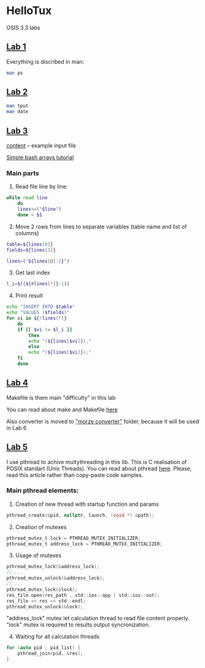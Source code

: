 # HelloTux
OSIS 3.3 labs

## [Lab 1]("./Lab%201/")
 
Everything is discribed in man:
```bash
man ps
```

## [Lab 2]("./Lab%202/")
```bash
man tput
man date
```

## [Lab 3]("./Lab%203/")

[content](./Lab%203/content) &ndash; example input file

[Simple bash arrays tutorial](https://www.javatpoint.com/bash-arrays)



### Main parts

1. Read file line by line:
```bash
while read line
    do
    lines+=("$line")
    done < $1
```

2. Move 2 rows from lines to separate variables (table name and list of columns)
```bash
table=${lines[0]}
fields=${lines[1]}

lines=("${lines[@]:2}")
```

3. Get last index
```bash
l_i=$((${#lines[*]}-1))
```

4. Print result
```bash
echo "INSERT INTO $table"
echo "VALUES ($fields)"
for vi in ${!lines[*]}
    do
    if [[ $vi != $l_i ]]
        then
        echo "(${lines[$vi]}),"
        else
        echo "(${lines[$vi]});"    
    fi
    done
```

## [Lab 4]("./Lab%204/")

Makefile is them main "difficulty" in this lab

You can read about make and Makefile [here](https://habr.com/ru/post/211751/)

Also converter is moved to ["morze converter"](".morze_converter/") folder, because it will be used in Lab 6

## [Lab 5]("./Lab%205/")

I use pthread to achive multythreading in this lib. This is C realisation of POSIX standart (Unix Threads).
You can read about pthread [here](https://habr.com/ru/post/326138/). Please, read this article rather than copy-paste code samples.

### Main pthread elements:

1. Creation of new thread with startup function and params
```c
pthread_create(&pid, nullptr, launch, (void *) &path);
```

2. Creation of mutexes
```c
pthread_mutex_t lock = PTHREAD_MUTEX_INITIALIZER;
pthread_mutex_t address_lock = PTHREAD_MUTEX_INITIALIZER;
```

3. Usage of mutexes
```c
pthread_mutex_lock(&address_lock);
//....
pthread_mutex_unlock(&address_lock);
//....
pthread_mutex_lock(&lock);
res_file.open(res_path , std::ios::app | std::ios::out);
res_file << res << std::endl;
pthread_mutex_unlock(&lock);
```
"address_lock" mutex let calculation thread to read file content properly.
"lock" mutex is required to results output syncronization.

4. Waiting for all calculation threads
```c
for (auto pid : pid_list) {
    pthread_join(pid, &res);
}
```
